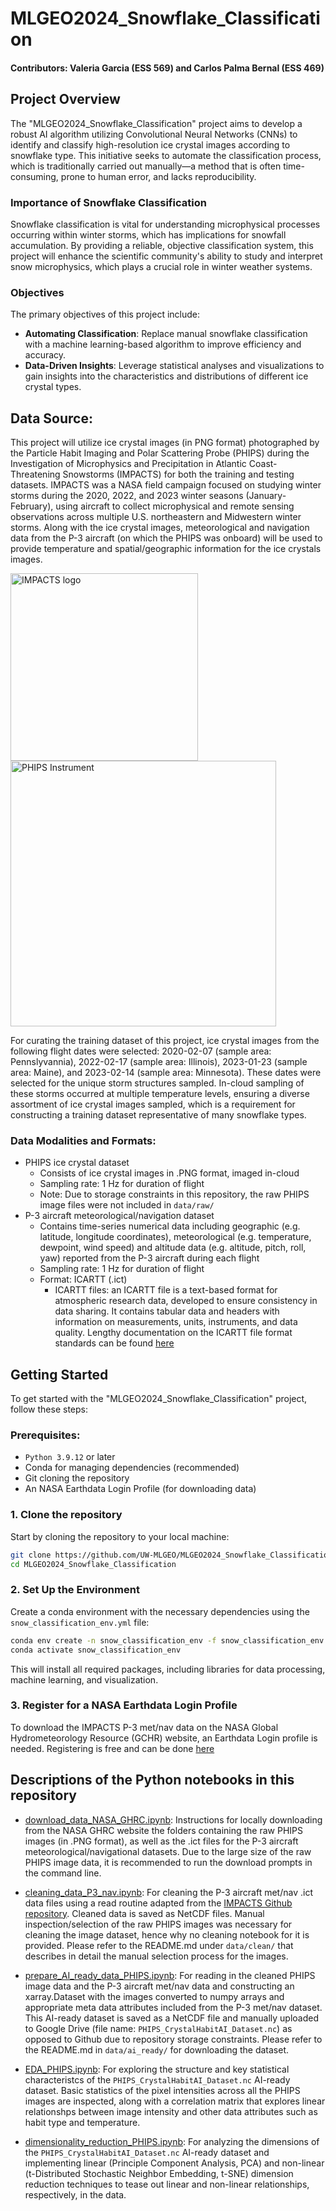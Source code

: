 # MLGEO2024_Snowflake_Classification
#### Contributors: Valeria Garcia (ESS 569) and Carlos Palma Bernal (ESS 469)

## Project Overview
The "MLGEO2024_Snowflake_Classification" project aims to develop a robust AI algorithm utilizing Convolutional Neural Networks (CNNs) to identify and classify high-resolution ice crystal images according to snowflake type. This initiative seeks to automate the classification process, which is traditionally carried out manually—a method that is often time-consuming, prone to human error, and lacks reproducibility.

### **Importance of Snowflake Classification**
Snowflake classification is vital for understanding microphysical processes occurring within winter storms, which has implications for snowfall accumulation. By providing a reliable, objective classification system, this project will enhance the scientific community's ability to study and interpret snow microphysics, which plays a crucial role in winter weather systems.

### **Objectives**
The primary objectives of this project include:
* **Automating Classification**: Replace manual snowflake classification with a machine learning-based algorithm to improve efficiency and accuracy.
* **Data-Driven Insights**: Leverage statistical analyses and visualizations to gain insights into the characteristics and distributions of different ice crystal types.

## **Data Source:**

This project will utilize ice crystal images (in PNG format) photographed by the Particle Habit Imaging and Polar Scattering Probe (PHIPS) during the Investigation of Microphysics and Precipitation in Atlantic Coast-Threatening Snowstorms (IMPACTS) for both the training and testing datasets. IMPACTS was a NASA field campaign focused on studying winter storms during the 2020, 2022, and 2023 winter seasons (January-February), using aircraft to collect microphysical and remote sensing observations across multiple U.S. northeastern and Midwestern winter storms. Along with the ice crystal images, meteorological and navigation data from the P-3 aircraft (on which the PHIPS was onboard) will be used to provide temperature and spatial/geographic information for the ice crystals images. 

<img src="https://github.com/UW-MLGEO/MLGEO2024_Snowflake_Classification/blob/main/images/IMPACTS_logo.png" alt="IMPACTS logo" width="300"> <img src="https://github.com/UW-MLGEO/MLGEO2024_Snowflake_Classification/blob/main/images/PHIPS_instrument.png" alt="PHIPS Instrument" width="425">

For curating the training dataset of this project, ice crystal images from the following flight dates were selected: 2020-02-07 (sample area: Pennslyvannia), 2022-02-17 (sample area: Illinois), 2023-01-23 (sample area: Maine), and 2023-02-14 (sample area: Minnesota). These dates were selected for the unique storm structures sampled. In-cloud sampling of these storms occurred at multiple temperature levels, ensuring a diverse assortment of ice crystal images sampled, which is a requirement for constructing a training dataset representative of many snowflake types. 

### **Data Modalities and Formats:**
* PHIPS ice crystal dataset
  * Consists of ice crystal images in .PNG format, imaged in-cloud
  * Sampling rate: 1 Hz for duration of flight
  * Note: Due to storage constraints in this repository, the raw PHIPS image files were not included in `data/raw/`
* P-3 aircraft meteorological/navigation dataset
  * Contains time-series numerical data including geographic (e.g. latitude, longitude coordinates), meteorological (e.g. temperature, dewpoint, wind speed) and altitude data (e.g. altitude, pitch, roll, yaw) reported from the P-3 aircraft during each flight
  * Sampling rate: 1 Hz for duration of flight
  * Format: ICARTT (.ict)
    * ICARTT files: an ICARTT file is a text-based format for atmospheric research data, developed to ensure consistency in data sharing. It contains tabular data and headers with information on measurements, units, instruments, and data quality. Lengthy documentation on the ICARTT file format standards can be found [here](https://www.earthdata.nasa.gov/s3fs-public/imported/ESDS-RFC-029v2.pdf)


## Getting Started 

To get started with the "MLGEO2024_Snowflake_Classification" project, follow these steps:

### **Prerequisites:**
* `Python 3.9.12` or later
* Conda for managing dependencies (recommended)
* Git cloning the repository
* An NASA Earthdata Login Profile (for downloading data)

### **1. Clone the repository**
Start by cloning the repository to your local machine:
```bash 
git clone https://github.com/UW-MLGEO/MLGEO2024_Snowflake_Classification.git
cd MLGEO2024_Snowflake_Classification
```
### **2. Set Up the Environment**
Create a conda environment with the necessary dependencies using the `snow_classification_env.yml` file:
```bash 
conda env create -n snow_classification_env -f snow_classification_env.yml
conda activate snow_classification_env
```
This will install all required packages, including libraries for data processing, machine learning, and visualization.

### **3. Register for a NASA Earthdata Login Profile**

To download the IMPACTS P-3 met/nav data on the NASA Global Hydrometeorology Resource (GCHR) website, an Earthdata Login profile is needed. Registering is free and can be done [here](https://urs.earthdata.nasa.gov/users/new?client_id=OLpAZlE4HqIOMr0TYqg7UQ&redirect_uri=https%3A%2F%2Fd53njncz5taqi.cloudfront.net%2Furs_callback&response_type=code&state=https%3A%2F%2Fsearch.earthdata.nasa.gov%2Fsearch%3Fq%3Dp3metnavimpacts%26ee%3Dprod)


## Descriptions of the Python notebooks in this repository

- [download_data_NASA_GHRC.ipynb](https://github.com/UW-MLGEO/MLGEO2024_Snowflake_Classification/blob/main/notebooks/download_data_NASA_GHRC.ipynb): Instructions for locally downloading from the NASA GHRC website the folders containing the raw PHIPS images (in .PNG format), as well as the .ict files for the P-3 aircraft meteorological/navigational datasets. Due to the large size of the raw PHIPS image data, it is recommended to run the download prompts in the command line.
  
- [cleaning_data_P3_nav.ipynb](https://github.com/UW-MLGEO/MLGEO2024_Snowflake_Classification/blob/main/notebooks/cleaning_data_P3_nav.ipynb): For cleaning the P-3 aircraft met/nav .ict data files using a read routine adapted from the [IMPACTS Github repository](https://github.com/joefinlon/impacts_tools.git). Cleaned data is saved as NetCDF files. Manual inspection/selection of the raw PHIPS images was necessary for cleaning the image dataset, hence why no cleaning notebook for it is provided. Please refer to the README.md under `data/clean/` that describes in detail the manual selection process for the images.
  
- [prepare_AI_ready_data_PHIPS.ipynb](https://github.com/UW-MLGEO/MLGEO2024_Snowflake_Classification/blob/main/notebooks/prepare_AI_ready_data_PHIPS.ipynb): For reading in the cleaned PHIPS image data and the P-3 aircraft met/nav data and constructing an xarray.Dataset with the images converted to numpy arrays and appropriate meta data attributes included from the P-3 met/nav dataset. This AI-ready dataset is saved as a NetCDF file and manually uploaded to Google Drive (file name: `PHIPS_CrystalHabitAI_Dataset.nc`) as opposed to Github due to repository storage constraints. Please refer to the README.md in `data/ai_ready/` for downloading the dataset.
  
- [EDA_PHIPS.ipynb](https://github.com/UW-MLGEO/MLGEO2024_Snowflake_Classification/blob/main/notebooks/EDA_PHIPS.ipynb): For exploring the structure and key statistical characteristcs of the `PHIPS_CrystalHabitAI_Dataset.nc` AI-ready dataset. Basic statistics of the pixel intensities across all the PHIPS images are inspected, along with a correlation matrix that explores linear relationshps between image intensity and other data attributes such as habit type and temperature.
  
- [dimensionality_reduction_PHIPS.ipynb](https://github.com/UW-MLGEO/MLGEO2024_Snowflake_Classification/blob/main/notebooks/dimensionality_reduction_PHIPS.ipynb): For analyzing the dimensions of the `PHIPS_CrystalHabitAI_Dataset.nc` AI-ready dataset and implementing linear (Principle Component Analysis, PCA) and non-linear (t-Distributed Stochastic Neighbor Embedding, t-SNE) dimension reduction techniques to tease out linear and non-linear relationships, respectively, in the data.
